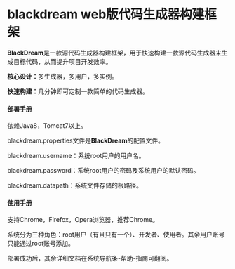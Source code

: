 # blackdream web版代码生成器构建框架
<div>
    <div>
        <p><b>BlackDream</b>是一款源代码生成器构建框架，用于快速构建一款源代码生成器来生成目标代码，从而提升项目开发效率。</p>
        <p><b>核心设计：</b>多生成器，多用户，多实例。</p>
        <p><b>快速构建：</b>几分钟即可定制一款简单的代码生成器。</p>
    </div>
    <div>
        <h4><b>部署手册</b></h4>
        <p>依赖Java8，Tomcat7以上。</p>
        <p>blackdream.properties文件是<b>BlackDream</b>的配置文件。</p>
        <p>blackdream.username：系统root用户的用户名。</p>
        <p>blackdream.password：系统root用户的密码及系统用户的默认密码。</p>
        <p>blackdream.datapath：系统文件存储的根路径。</p>
        <h4><b>使用手册</b></h4>
        <p>支持Chrome，Firefox，Opera浏览器，推荐Chrome。</p>
        <p>系统分为三种角色：root用户（有且只有一个）、开发者、使用者。其余用户账号只能通过root账号添加。</p>
        <p>部署成功后，其余详细文档在系统导航条-帮助-指南可翻阅。</p>
    </div>
</div>
